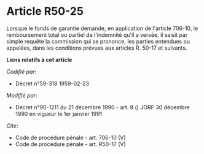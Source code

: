 # Article R50-25

Lorsque le fonds de garantie demande, en application de l'article 706-10, le remboursement total ou partiel de l'indemnité
qu'il a versée, il saisit par simple requête la commission qui se prononce, les parties entendues ou appelées, dans les
conditions prévues aux articles R. 50-17 et suivants.

**Liens relatifs à cet article**

_Codifié par_:

  - Décret n°59-318 1959-02-23

_Modifié par_:

  - Décret n°90-1211 du 21 décembre 1990 - art. 8 () JORF 30 décembre 1990 en vigueur le 1er janvier 1991

_Cite_:

  - Code de procédure pénale - art. 706-10 (V)
  - Code de procédure pénale - art. R50-17 (V)
